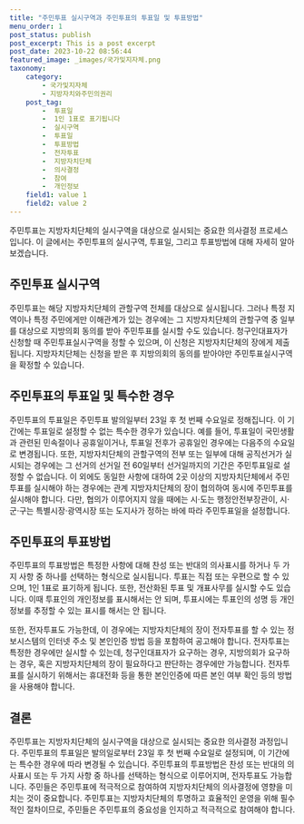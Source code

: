 ```yaml
---
title: "주민투표 실시구역과 주민투표의 투표일 및 투표방법"
menu_order: 1
post_status: publish
post_excerpt: This is a post excerpt
post_date: 2023-10-22 08:56:44
featured_image: _images/국가및지자체.png
taxonomy:
    category:
        - 국가및지자체
        - 지방자치와주민의권리
    post_tag:
        -  투표일
        -  1인 1표로 표기됩니다
        -  실시구역
        -  투표일
        -  투표방법
        -  전자투표
        -  지방자치단체
        -  의사결정
        -  참여
        -  개인정보
    field1: value 1
    field2: value 2
---
```



주민투표는 지방자치단체의 실시구역을 대상으로 실시되는 중요한 의사결정 프로세스입니다. 이 글에서는 주민투표의 실시구역, 투표일, 그리고 투표방법에 대해 자세히 알아보겠습니다.

## 주민투표 실시구역

주민투표는 해당 지방자치단체의 관할구역 전체를 대상으로 실시됩니다. 그러나 특정 지역이나 특정 주민에게만 이해관계가 있는 경우에는 그 지방자치단체의 관할구역 중 일부를 대상으로 지방의회 동의를 받아 주민투표를 실시할 수도 있습니다. 청구인대표자가 신청할 때 주민투표실시구역을 정할 수 있으며, 이 신청은 지방자치단체의 장에게 제출됩니다. 지방자치단체는 신청을 받은 후 지방의회의 동의를 받아야만 주민투표실시구역을 확정할 수 있습니다.

## 주민투표의 투표일 및 특수한 경우

주민투표의 투표일은 주민투표 발의일부터 23일 후 첫 번째 수요일로 정해집니다. 이 기간에는 투표일로 설정할 수 없는 특수한 경우가 있습니다. 예를 들어, 투표일이 국민생활과 관련된 민속절이나 공휴일이거나, 투표일 전후가 공휴일인 경우에는 다음주의 수요일로 변경됩니다. 또한, 지방자치단체의 관할구역의 전부 또는 일부에 대해 공직선거가 실시되는 경우에는 그 선거의 선거일 전 60일부터 선거일까지의 기간은 주민투표일로 설정할 수 없습니다. 이 외에도 동일한 사항에 대하여 2곳 이상의 지방자치단체에서 주민투표를 실시해야 하는 경우에는 관계 지방자치단체의 장이 협의하여 동시에 주민투표를 실시해야 합니다. 다만, 협의가 이루어지지 않을 때에는 시·도는 행정안전부장관이, 시·군·구는 특별시장·광역시장 또는 도지사가 정하는 바에 따라 주민투표일을 설정합니다.

## 주민투표의 투표방법

주민투표의 투표방법은 특정한 사항에 대해 찬성 또는 반대의 의사표시를 하거나 두 가지 사항 중 하나를 선택하는 형식으로 실시됩니다. 투표는 직접 또는 우편으로 할 수 있으며, 1인 1표로 표기하게 됩니다. 또한, 전산화된 투표 및 개표사무를 실시할 수도 있습니다. 이때 투표인의 개인정보를 표시해서는 안 되며, 투표시에는 투표인의 성명 등 개인정보를 추정할 수 있는 표시를 해서는 안 됩니다.

또한, 전자투표도 가능한데, 이 경우에는 지방자치단체의 장이 전자투표를 할 수 있는 정보시스템의 인터넷 주소 및 본인인증 방법 등을 포함하여 공고해야 합니다. 전자투표는 특정한 경우에만 실시할 수 있는데, 청구인대표자가 요구하는 경우, 지방의회가 요구하는 경우, 혹은 지방자치단체의 장이 필요하다고 판단하는 경우에만 가능합니다. 전자투표를 실시하기 위해서는 휴대전화 등을 통한 본인인증에 따른 본인 여부 확인 등의 방법을 사용해야 합니다.

## 결론

주민투표는 지방자치단체의 실시구역을 대상으로 실시되는 중요한 의사결정 과정입니다. 주민투표의 투표일은 발의일로부터 23일 후 첫 번째 수요일로 설정되며, 이 기간에는 특수한 경우에 따라 변경될 수 있습니다. 주민투표의 투표방법은 찬성 또는 반대의 의사표시 또는 두 가지 사항 중 하나를 선택하는 형식으로 이루어지며, 전자투표도 가능합니다. 주민들은 주민투표에 적극적으로 참여하여 지방자치단체의 의사결정에 영향을 미치는 것이 중요합니다. 주민투표는 지방자치단체의 투명하고 효율적인 운영을 위해 필수적인 절차이므로, 주민들은 주민투표의 중요성을 인지하고 적극적으로 참여해야 합니다.
